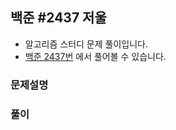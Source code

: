## 백준 #2437 저울

- 알고리즘 스터디 문제 풀이입니다.
- [백준 2437번](https://www.acmicpc.net/problem/2437) 에서 풀어볼 수 있습니다.

### 문제설명

### 풀이
